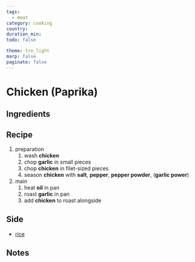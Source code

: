 ```yaml
---
tags:
  - meat
category: cooking
country:
duration_min: 
todo: false

theme: tre_light
marp: false
paginate: false
---
```


# Chicken (Paprika)

## Ingredients

## Recipe

1. preparation
    1. wash **chicken**
    1. chop **garlic** in small pieces
    1. chop **chicken** in filet-sized pieces
    1. season **chicken** with **salt**, **pepper**, **pepper powder**, (**garlic power**)
1. main
    1. heat **oil** in pan
    1. roast **garlic** in pan
    1. add **chicken** to roast alongside

## Side
* [rice](./Rice.md)

## Notes

